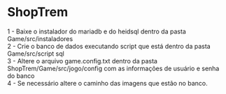 # ShopTrem

1 - Baixe o instalador do mariadb e do heidsql dentro da pasta Game/src/instaladores <br>
2 - Crie o banco de dados executando script que está dentro da pasta Game/src/script sql <br>
3 - Altere o arquivo game.config.txt dentro da pasta ShopTrem/Game/src/jogo/config com as informações de usuário e senha do banco <br>
4 - Se necessário altere o caminho das imagens que estão no banco. <br>
